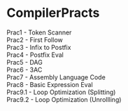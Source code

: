 # CompilerPracts

Prac1 - Token Scanner<br>
Prac2 - First Follow<br>
Prac3 - Infix to Postfix<br>
Prac4 - Postfix Eval<br>
Prac5 - DAG<br>
Prac6 - 3AC<br>
Prac7 - Assembly Language Code<br>
Prac8 - Basic Expression Eval<br>
Prac9.1 - Loop Optimization (Splitting)<br>
Prac9.2 - Loop Optimization (Unrollling)
